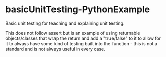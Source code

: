 # basicUnitTesting-PythonExample
Basic unit testing for teaching and explaining unit testing. 

This does not follow assert but is an example of using returnable objects/classes that wrap the return and add a "true/false" to it to allow 
for it to always have some kind of testing built into the function - this is not a standard and is not always useful in every case. 

